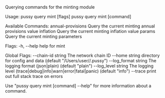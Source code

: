 Querying commands for the minting module

Usage:
  pussy query mint [flags]
  pussy query mint [command]

Available Commands:
  annual-provisions Query the current minting annual provisions value
  inflation         Query the current minting inflation value
  params            Query the current minting parameters

Flags:
  -h, --help   help for mint

Global Flags:
      --chain-id string     The network chain ID
      --home string         directory for config and data (default "/Users/user//.pussy")
      --log_format string   The logging format (json|plain) (default "plain")
      --log_level string    The logging level (trace|debug|info|warn|error|fatal|panic) (default "info")
      --trace               print out full stack trace on errors

Use "pussy query mint [command] --help" for more information about a command.
